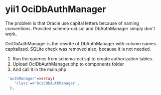yii1 OciDbAuthManager
================

The problem is that Oracle use capital letters because of naming conventions. Provided schema-oci.sql and DbAuthManager simply don't work. 

OciDbAuthManager is the rewrite of DbAuthManager with column names capitalized. SQLite check was removed also, because it is not needed.

1. Run the quieries from schema-oci.sql to create authorization tables.
2. Upload OciDbAuthManager.php to components folder
3. And call it in the main.php
```php
 'authManager'=>array(
    'class'=>'OciCDbAuthManager',
  ),
```

